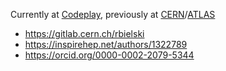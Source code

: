 Currently at [Codeplay](https://codeplay.com/), previously at [CERN](https://home.web.cern.ch/)/[ATLAS](https://atlas.cern/)

* https://gitlab.cern.ch/rbielski
* https://inspirehep.net/authors/1322789
* https://orcid.org/0000-0002-2079-5344
